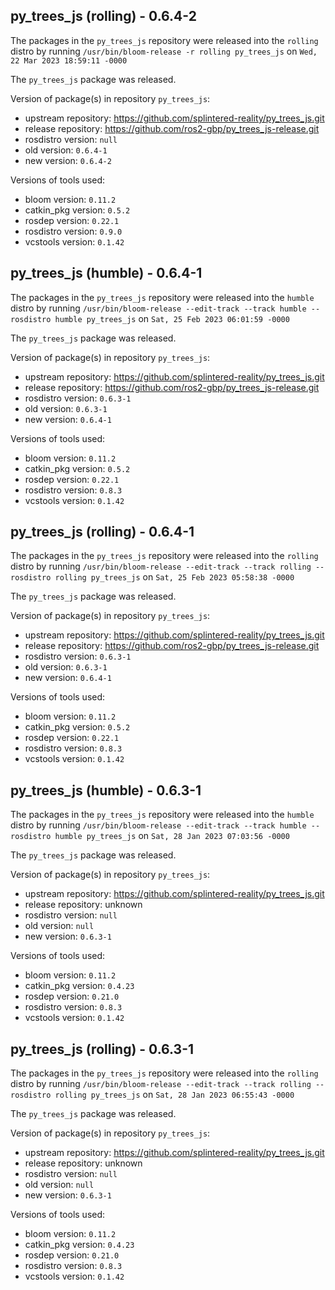 ## py_trees_js (rolling) - 0.6.4-2

The packages in the `py_trees_js` repository were released into the `rolling` distro by running `/usr/bin/bloom-release -r rolling py_trees_js` on `Wed, 22 Mar 2023 18:59:11 -0000`

The `py_trees_js` package was released.

Version of package(s) in repository `py_trees_js`:

- upstream repository: https://github.com/splintered-reality/py_trees_js.git
- release repository: https://github.com/ros2-gbp/py_trees_js-release.git
- rosdistro version: `null`
- old version: `0.6.4-1`
- new version: `0.6.4-2`

Versions of tools used:

- bloom version: `0.11.2`
- catkin_pkg version: `0.5.2`
- rosdep version: `0.22.1`
- rosdistro version: `0.9.0`
- vcstools version: `0.1.42`


## py_trees_js (humble) - 0.6.4-1

The packages in the `py_trees_js` repository were released into the `humble` distro by running `/usr/bin/bloom-release --edit-track --track humble --rosdistro humble py_trees_js` on `Sat, 25 Feb 2023 06:01:59 -0000`

The `py_trees_js` package was released.

Version of package(s) in repository `py_trees_js`:

- upstream repository: https://github.com/splintered-reality/py_trees_js.git
- release repository: https://github.com/ros2-gbp/py_trees_js-release.git
- rosdistro version: `0.6.3-1`
- old version: `0.6.3-1`
- new version: `0.6.4-1`

Versions of tools used:

- bloom version: `0.11.2`
- catkin_pkg version: `0.5.2`
- rosdep version: `0.22.1`
- rosdistro version: `0.8.3`
- vcstools version: `0.1.42`


## py_trees_js (rolling) - 0.6.4-1

The packages in the `py_trees_js` repository were released into the `rolling` distro by running `/usr/bin/bloom-release --edit-track --track rolling --rosdistro rolling py_trees_js` on `Sat, 25 Feb 2023 05:58:38 -0000`

The `py_trees_js` package was released.

Version of package(s) in repository `py_trees_js`:

- upstream repository: https://github.com/splintered-reality/py_trees_js.git
- release repository: https://github.com/ros2-gbp/py_trees_js-release.git
- rosdistro version: `0.6.3-1`
- old version: `0.6.3-1`
- new version: `0.6.4-1`

Versions of tools used:

- bloom version: `0.11.2`
- catkin_pkg version: `0.5.2`
- rosdep version: `0.22.1`
- rosdistro version: `0.8.3`
- vcstools version: `0.1.42`


## py_trees_js (humble) - 0.6.3-1

The packages in the `py_trees_js` repository were released into the `humble` distro by running `/usr/bin/bloom-release --edit-track --track humble --rosdistro humble py_trees_js` on `Sat, 28 Jan 2023 07:03:56 -0000`

The `py_trees_js` package was released.

Version of package(s) in repository `py_trees_js`:

- upstream repository: https://github.com/splintered-reality/py_trees_js.git
- release repository: unknown
- rosdistro version: `null`
- old version: `null`
- new version: `0.6.3-1`

Versions of tools used:

- bloom version: `0.11.2`
- catkin_pkg version: `0.4.23`
- rosdep version: `0.21.0`
- rosdistro version: `0.8.3`
- vcstools version: `0.1.42`


## py_trees_js (rolling) - 0.6.3-1

The packages in the `py_trees_js` repository were released into the `rolling` distro by running `/usr/bin/bloom-release --edit-track --track rolling --rosdistro rolling py_trees_js` on `Sat, 28 Jan 2023 06:55:43 -0000`

The `py_trees_js` package was released.

Version of package(s) in repository `py_trees_js`:

- upstream repository: https://github.com/splintered-reality/py_trees_js.git
- release repository: unknown
- rosdistro version: `null`
- old version: `null`
- new version: `0.6.3-1`

Versions of tools used:

- bloom version: `0.11.2`
- catkin_pkg version: `0.4.23`
- rosdep version: `0.21.0`
- rosdistro version: `0.8.3`
- vcstools version: `0.1.42`


